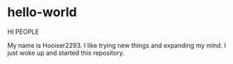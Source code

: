 # hello-world
HI PEOPLE

My name is Hooiser2293. I like trying new things and expanding my mind.
I just woke up and started this repository.
